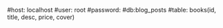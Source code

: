 #host: localhost
#user: root
#password: 
#db:blog_posts
#table: books(id, title, desc, price, cover)
